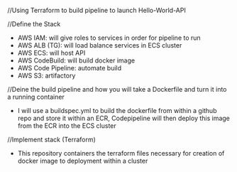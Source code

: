 //Using Terraform to build pipeline to launch Hello-World-API

//Define the Stack 
- AWS IAM: will give roles to services in order for pipeline to run
- AWS ALB (TG): will load balance services in ECS cluster
- AWS ECS: will host API
- AWS CodeBuild: will build docker image
- AWS Code Pipeline: automate build
- AWS S3: artifactory

//Deine the build pipeline and how you will take a Dockerfile and turn it into a running container
- I will use a buildspec.yml to build the dockerfile from within a github repo and store it within an ECR, Codepipeline will then deploy this image from the ECR into the ECS cluster

//Implement stack (Terraform)
- This repository containers the terraform files necessary for creation of docker image to deployment within a cluster
